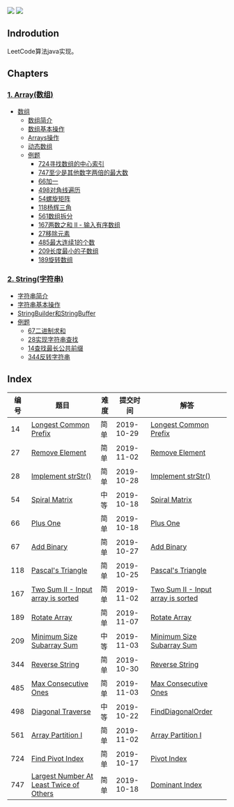 ![](https://img.shields.io/badge/language-Java-B07319.svg)
![](https://img.shields.io/badge/judgement-passing-brightgreen.svg)

## Indrodution
LeetCode算法java实现。

##  Chapters
### [1. Array(数组)](https://github.com/erzhiqianyi/leecode/wiki/Array)
- [数组](https://github.com/erzhiqianyi/leecode/wiki/Array#%E6%95%B0%E7%BB%84)
    - [数组简介](https://github.com/erzhiqianyi/leecode/wiki/Array#%E6%95%B0%E7%BB%84%E7%AE%80%E4%BB%8B)
    - [数组基本操作](https://github.com/erzhiqianyi/leecode/wiki/Array#%E6%95%B0%E7%BB%84%E5%9F%BA%E6%9C%AC%E6%93%8D%E4%BD%9C)
    - [Arrays操作](https://github.com/erzhiqianyi/leecode/wiki/Array#arrays%E6%93%8D%E4%BD%9C)
    - [动态数组](https://github.com/erzhiqianyi/leecode/wiki/Array#%E5%8A%A8%E6%80%81%E6%95%B0%E7%BB%84)
    - [例题](https://github.com/erzhiqianyi/leecode/wiki/Array#%E4%BE%8B%E9%A2%98)
        - [724寻找数组的中心索引](https://github.com/erzhiqianyi/leecode/wiki/Array#724%E5%AF%BB%E6%89%BE%E6%95%B0%E7%BB%84%E7%9A%84%E4%B8%AD%E5%BF%83%E7%B4%A2%E5%BC%95)
        - [747至少是其他数字两倍的最大数](https://github.com/erzhiqianyi/leecode/wiki/Array#747%E8%87%B3%E5%B0%91%E6%98%AF%E5%85%B6%E4%BB%96%E6%95%B0%E5%AD%97%E4%B8%A4%E5%80%8D%E7%9A%84%E6%9C%80%E5%A4%A7%E6%95%B0)
        - [66加一](https://github.com/erzhiqianyi/leecode/wiki/Array#66%E5%8A%A0%E4%B8%80)
        - [498对角线遍历](https://github.com/erzhiqianyi/leecode/wiki/Array#498%E5%AF%B9%E8%A7%92%E7%BA%BF%E9%81%8D%E5%8E%86)
        - [54螺旋矩阵](https://github.com/erzhiqianyi/leecode/wiki/Array#54%E8%9E%BA%E6%97%8B%E7%9F%A9%E9%98%B5)
        - [118杨辉三角](https://github.com/erzhiqianyi/leecode/wiki/Array#118%E6%9D%A8%E8%BE%89%E4%B8%89%E8%A7%92)
        - [561数组拆分](https://github.com/erzhiqianyi/leecode/wiki/Array#561%E6%95%B0%E7%BB%84%E6%8B%86%E5%88%86)
        - [167两数之和 II - 输入有序数组](https://github.com/erzhiqianyi/leecode/wiki/Array#167%E4%B8%A4%E6%95%B0%E4%B9%8B%E5%92%8Cii-%E8%BE%93%E5%85%A5%E6%9C%89%E5%BA%8F%E6%95%B0%E7%BB%84)
        - [27移除元素](Array#27移除元素)
        - [485最大连续1的个数](https://github.com/erzhiqianyi/leecode/wiki/Array#485%E6%9C%80%E5%A4%A7%E8%BF%9E%E7%BB%AD1%E7%9A%84%E4%B8%AA%E6%95%B0)
        - [209长度最小的子数组](https://github.com/erzhiqianyi/leecode/wiki/Array#209%E9%95%BF%E5%BA%A6%E6%9C%80%E5%B0%8F%E7%9A%84%E5%AD%90%E6%95%B0%E7%BB%84)
        - [189旋转数组](https://github.com/erzhiqianyi/leecode/wiki/Array#189%E6%97%8B%E8%BD%AC%E6%95%B0%E7%BB%84)

### [2. String(字符串)](https://github.com/erzhiqianyi/leecode/wiki/String)
   - [字符串简介](https://github.com/erzhiqianyi/leecode/wiki/String#%E5%AD%97%E7%AC%A6%E4%B8%B2)
   - [字符串基本操作](https://github.com/erzhiqianyi/leecode/wiki/String#%E5%AD%97%E7%AC%A6%E4%B8%B2%E5%9F%BA%E6%9C%AC%E6%93%8D%E4%BD%9C)
   - [StringBuilder和StringBuffer](https://github.com/erzhiqianyi/leecode/wiki/String#stringbuilder%E5%92%8Cstringbuffer)
   - [例题](https://github.com/erzhiqianyi/leecode/wiki/String#%E4%BE%8B%E9%A2%98)
        - [67二进制求和](https://github.com/erzhiqianyi/leecode/wiki/String#67%E4%BA%8C%E8%BF%9B%E5%88%B6%E6%B1%82%E5%92%8C)
        - [28实现字符串查找](https://github.com/erzhiqianyi/leecode/wiki/String#28%E5%AE%9E%E7%8E%B0%E5%AD%97%E7%AC%A6%E4%B8%B2%E6%9F%A5%E6%89%BE)
        - [14查找最长公共前缀](https://github.com/erzhiqianyi/leecode/wiki/String#14%E6%9F%A5%E6%89%BE%E6%9C%80%E9%95%BF%E5%85%AC%E5%85%B1%E5%89%8D%E7%BC%80)
        - [344反转字符串](https://github.com/erzhiqianyi/leecode/wiki/String#344%E5%8F%8D%E8%BD%AC%E5%AD%97%E7%AC%A6%E4%B8%B2)


## Index 
|编号|题目|难度|提交时间|解答|
|--|--|--|--|--|
|14|[Longest Common Prefix](https://leetcode-cn.com/problems/longest-common-prefix/)|简单|2019-10-29|[Longest Common Prefix](https://github.com/erzhiqianyi/leecode/blob/master/string/src/main/java/com/erzhiqianyi/leecode/string/LongestCommonPrefix.java)|
|27|[Remove Element](https://leetcode-cn.com/problems/remove-element/)|简单|2019-11-02|[Remove Element](https://github.com/erzhiqianyi/leecode/blob/master/array/src/main/java/com/erzhiqianyi/leecode/array/RemoveElement.java)|
|28|[Implement strStr()](https://leetcode-cn.com/problems/implement-strstr/)|简单|2019-10-28|[Implement strStr()](https://github.com/erzhiqianyi/leecode/blob/master/string/src/main/java/com/erzhiqianyi/leecode/string/StrStr.java)|
|54|[Spiral Matrix](https://leetcode-cn.com/problems/spiral-matrix/)|中等|2019-10-18|[Spiral Matrix](https://github.com/erzhiqianyi/leecode/blob/master/array/src/main/java/com/erzhiqianyi/leecode/array/SpiralOrder.java)|
|66|[Plus One](https://leetcode-cn.com/problems/plus-one/)|简单|2019-10-18|[Plus One](https://github.com/erzhiqianyi/leecode/blob/master/array/src/main/java/com/erzhiqianyi/leecode/array/PlusOne.java)|
|67|[Add Binary](https://leetcode-cn.com/problems/add-binary/)|简单|2019-10-27|[Add Binary](https://github.com/erzhiqianyi/leecode/blob/master/string/src/main/java/com/erzhiqianyi/leecode/string/AddBinary.java)|
|118|[Pascal's Triangle](https://leetcode-cn.com/problems/pascals-triangle/)|简单|2019-10-25|[Pascal's Triangle](https://github.com/erzhiqianyi/leecode/blob/master/array/src/main/java/com/erzhiqianyi/leecode/array/PascalTriangle.java)|
|167|[Two Sum II - Input array is sorted](https://leetcode-cn.com/problems/two-sum-ii-input-array-is-sorted/)|简单|2019-11-02|[Two Sum II - Input array is sorted](https://github.com/erzhiqianyi/leecode/blob/master/array/src/main/java/com/erzhiqianyi/leecode/array/TwoSum.java)|
|189|[Rotate Array](https://leetcode-cn.com/problems/rotate-array/)|简单|2019-11-07|[Rotate Array](https://github.com/erzhiqianyi/leecode/blob/master/array/src/main/java/com/erzhiqianyi/leecode/array/RotateArray.java)|
|209|[Minimum Size Subarray Sum](https://leetcode-cn.com/problems/minimum-size-subarray-sum/)|中等|2019-11-03|[Minimum Size Subarray Sum](https://github.com/erzhiqianyi/leecode/blob/master/array/src/main/java/com/erzhiqianyi/leecode/array/MinSubArrayLen.java)|
|344|[Reverse String](https://leetcode-cn.com/problems/reverse-string/)|简单|2019-10-30|[Reverse String](https://github.com/erzhiqianyi/leecode/blob/master/string/src/main/java/com/erzhiqianyi/leecode/string/ReverseString.java)|
|485|[Max Consecutive Ones](https://leetcode-cn.com/problems/max-consecutive-ones/)|简单|2019-11-03|[Max Consecutive Ones](https://github.com/erzhiqianyi/leecode/blob/master/array/src/main/java/com/erzhiqianyi/leecode/array/FindMaxConsecutiveOnes.java)|
|498|[Diagonal Traverse](https://leetcode-cn.com/problems/diagonal-traverse/)|中等|2019-10-22|[FindDiagonalOrder](https://github.com/erzhiqianyi/leecode/blob/master/array/src/main/java/com/erzhiqianyi/leecode/array/FindDiagonalOrder.java)|
|561|[Array Partition I](https://leetcode-cn.com/problems/array-partition-i/)|简单|2019-11-02|[Array Partition I](https://github.com/erzhiqianyi/leecode/blob/master/array/src/main/java/com/erzhiqianyi/leecode/array/ArrayPartitionOne.java)|
|724|[Find Pivot Index](https://leetcode-cn.com/problems/find-pivot-index)|简单|2019-10-17|[Pivot Index](https://github.com/erzhiqianyi/leecode/blob/master/array/src/main/java/com/erzhiqianyi/leecode/array/PivotIndex.java)|
|747|[Largest Number At Least Twice of Others](https://leetcode-cn.com/problems/largest-number-at-least-twice-of-others/)|简单|2019-10-18|[Dominant Index](https://github.com/erzhiqianyi/leecode/blob/master/array/src/main/java/com/erzhiqianyi/leecode/array/DominantIndex.java)|
